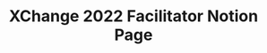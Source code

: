 ---
title: XChange 2022 Facilitator Notion Page
redirect_to: https://www.notion.so/XChange-2022-Facilitation-63c35b6c277c478a861c0d7603b412cf
redirect_from: 
  - /XC22FaciNotion
  - /xc22facinotion
---